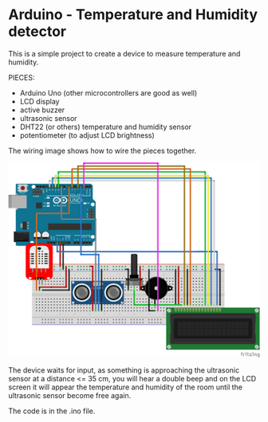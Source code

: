 # Arduino - Temperature and Humidity detector

This is a simple project to create a device to measure temperature and humidity.

PIECES:

- Arduino Uno (other microcontrollers are good as well)
- LCD display
- active buzzer
- ultrasonic sensor
- DHT22 (or others) temperature and humidity sensor
- potentiometer (to adjust LCD brightness)

The wiring image shows how to wire the pieces together. 

![alt text](https://github.com/pitbull36/ard_temp_humidity_DHT22/blob/master/wiring_temp_hum_DHT22.png?raw=true)

The device waits for input, as something is approaching the ultrasonic sensor at a distance <= 35 cm,
you will hear a double beep and on the LCD screen it will appear the temperature and humidity of the room 
until the ultrasonic sensor become free again.

The code is in the .ino file.
